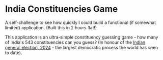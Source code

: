 # India Constituencies Game

A self-challenge to see how quickly I could build a functional (if somewhat limited) application. (Built this in 2 hours flat!)

This application is an ultra-simple constituency guessing game - how many of India's 543 constituencies can you guess? (In honour of the [Indian general election, 2024](https://en.wikipedia.org/wiki/2024_Indian_general_election) - the largest democratic process the world has seen to date).
